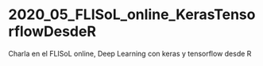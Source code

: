# 2020_05_FLISoL_online_KerasTensorflowDesdeR
Charla en el FLISoL online, Deep Learning con keras y tensorflow desde R
